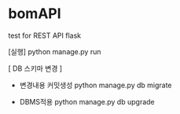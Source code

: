# bomAPI
test for REST API flask

[실행]
python manage.py run

[ DB 스키마 변경 ]
 - 변경내용 커밋생성
python manage.py db migrate  

 - DBMS적용
python manage.py db upgrade  
